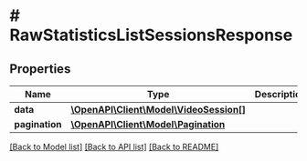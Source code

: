 # # RawStatisticsListSessionsResponse

## Properties

Name | Type | Description | Notes
------------ | ------------- | ------------- | -------------
**data** | [**\OpenAPI\Client\Model\VideoSession[]**](VideoSession.md) |  | [optional]
**pagination** | [**\OpenAPI\Client\Model\Pagination**](Pagination.md) |  | [optional]

[[Back to Model list]](../../README.md#models) [[Back to API list]](../../README.md#endpoints) [[Back to README]](../../README.md)
